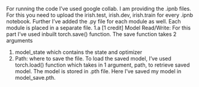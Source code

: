 For running the code I’ve used google collab. I am providing the .ipnb files. For this you need to upload
the irish.test, irish.dev, irish.train for every .ipnb notebook. Further I’ve added the .py file for each
module as well. Each module is placed in a separate file.
1.a [1 credit] Model Read/Write:
For this part I’ve used inbuilt torch.save() function. The save function takes 2 arguments
1) model_state which contains the state and optimizer
2) Path: where to save the file.
To load the saved model, I’ve used torch.load() function which takes in 1 argument, path, to retrieve
saved model.
The model is stored in .pth file. Here I’ve saved my model in model_save.pth.
